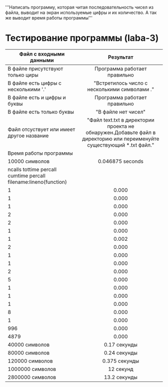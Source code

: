 '''Написать программу, которая читая последовательность чисел из файла,
выводит на экран используемые цифры и их количество.
 А так же выводит время работы программы'''
# Тестирование программы (laba-3)
| Файл с входными данными| Результат | 
| ------------- |:------------------:| 
| В файле присутствуют только циры    | Программа работает правильно   | 
| В файле есть цифры с несколькими '.'| "Встретилось число с несколькими символами ." |
| В файле есть и цифры и буквы    | Программа работает правильно | 
| В файле есть только буквы | "В файле нет чисел"      | 
| Файл отсуствует или имеет другое название | "Файл text.txt в директории проекта не обнаружен.Добавьте файл в директорию или переименуйте существующий *.txt файл." |
| Время работы программы  |
| 10000 символов | 0.046875 seconds|
|ncalls  tottime  percall  cumtime  percall filename:lineno(function)
|        1  | 0.000  |  0.000  |  0.002  |  0.002 <string>:1(<module>)
|        1  |  0.000 |   0.000 |   0.000 |   0.000 _bootlocale.py:11(getpreferredencoding)
|        1  |  0.000 |   0.000 |   0.000 |  0.000 codecs.py:260(__init__)
|        2  |  0.000 |   0.000 |   0.000 |   0.000 codecs.py:281(getstate)
|        2  |  0.000 |   0.000 |   0.000 |   0.000 cp1251.py:22(decode)
|        1  |  0.000 |   0.000 |   0.002 |   0.002 main.py:133(main)
|        1  |  0.002 |   0.002 |   0.002 |   0.002 main.py:80(Lena_the_best)
|        2  |  0.000 |   0.000 |   0.000 |   0.000 {built-in method _codecs.charmap_decode}
|        1  |  0.000 |   0.000 |   0.000 |   0.000 {built-in method _locale._getdefaultlocale}
|        1  |  0.000 |   0.000 |   0.002 |   0.002 {built-in method builtins.exec}
|        2  |  0.000 |   0.000 |   0.000 |   0.000 {built-in method builtins.len}
|        5  |  0.000 |   0.000 |   0.000 |   0.000 {built-in method builtins.print}
|        1  |  0.000 |   0.000 |   0.000 |   0.000 {built-in method io.open}
|        1  |  0.000 |   0.000 |   0.000 |   0.000 {built-in method time.process_time}
|        1  |  0.000 |   0.000 |   0.000 |   0.000 {method '__exit__' of '_io._IOBase' objects}
|        8  |  0.000 |   0.000 |   0.000 |   0.000 {method 'append' of 'list' objects}
|        1  |  0.000 |   0.000 |   0.000 |   0.000 {method 'disable' of '_lsprof.Profiler' objects}
|      996  |  0.000 |   0.000 |   0.000 |   0.000 {method 'index' of 'list' objects}
|     4879  |  0.000 |   0.000 |   0.000 |   0.000 {method 'read' of '_io.TextIOWrapper' objects}
|40000 символов | 0.17 секунды |
| 80000 символов  | 0.24 секунды |
| 120000 символов | 0.375 секунды |
| 1000000 символов | 12 секунд |
| 2800000 символов | 13.2 секунды |

  
